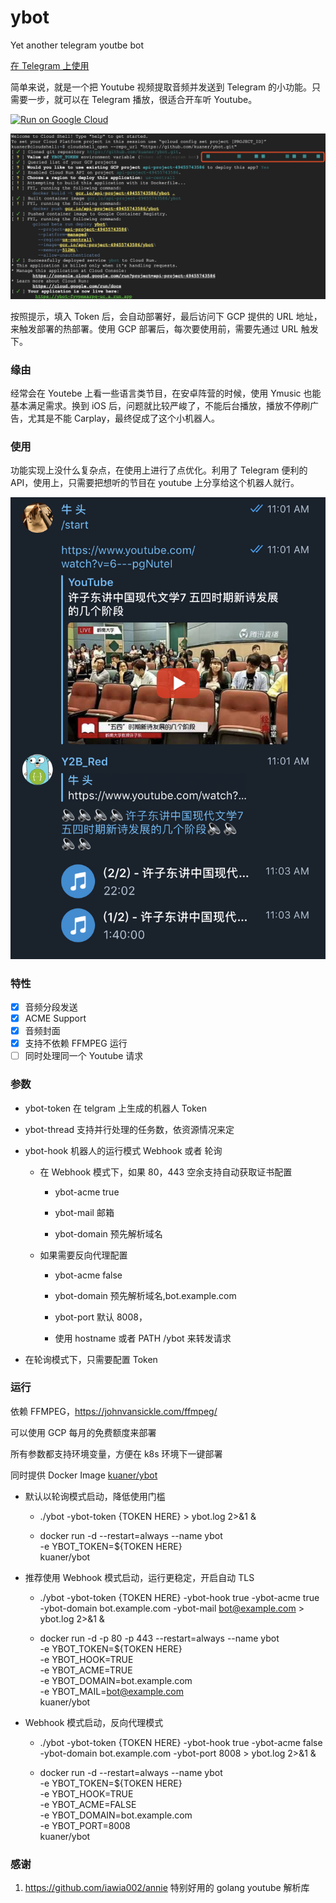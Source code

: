 # ybot

Yet another telegram youtbe bot

[在 Telegram 上使用](https://t.me/autops_bot)

简单来说，就是一个把 Youtube 视频提取音频并发送到 Telegram 的小功能。只需要一步，就可以在 Telegram 播放，很适合开车听 Youtube。

[![Run on Google Cloud](https://storage.googleapis.com/cloudrun/button.svg)](https://console.cloud.google.com/cloudshell/editor?shellonly=true&cloudshell_image=gcr.io/cloudrun/button&cloudshell_git_repo=https://github.com/kuaner/ybot.git)

![feature](./picture/gcp.jpg)

按照提示，填入 Token 后，会自动部署好，最后访问下 GCP 提供的 URL 地址，来触发部署的热部署。使用 GCP 部署后，每次要使用前，需要先通过 URL 触发下。

### 缘由

经常会在 Youtebe 上看一些语言类节目，在安卓阵营的时候，使用 Ymusic 也能基本满足需求。换到 iOS 后，问题就比较严峻了，不能后台播放，播放不停刷广告，尤其是不能 Carplay，最终促成了这个小机器人。

### 使用

功能实现上没什么复杂点，在使用上进行了点优化。利用了 Telegram 便利的 API，使用上，只需要把想听的节目在 youtube 上分享给这个机器人就行。

![example](./picture/1.png)

### 特性

- [x] 音频分段发送
- [x] ACME Support
- [x] 音频封面
- [x] 支持不依赖 FFMPEG 运行
- [ ] 同时处理同一个 Youtube 请求

### 参数

- ybot-token 在 telgram 上生成的机器人 Token

- ybot-thread 支持并行处理的任务数，依资源情况来定

- ybot-hook 机器人的运行模式 Webhook 或者 轮询

  - 在 Webhook 模式下，如果 80，443 空余支持自动获取证书配置

    - ybot-acme true

    - ybot-mail 邮箱

    - ybot-domain 预先解析域名

  - 如果需要反向代理配置

    - ybot-acme false

    - ybot-domain 预先解析域名,bot.example.com

    - ybot-port 默认 8008，

    - 使用 hostname 或者 PATH /ybot 来转发请求

- 在轮询模式下，只需要配置 Token

### 运行

依赖 FFMPEG，https://johnvansickle.com/ffmpeg/

可以使用 GCP 每月的免费额度来部署

所有参数都支持环境变量，方便在 k8s 环境下一键部署

同时提供 Docker Image [kuaner/ybot](https://hub.docker.com/r/kuaner/ybot)

- 默认以轮询模式启动，降低使用门槛

  - ./ybot -ybot-token {TOKEN HERE} > ybot.log 2>&1 &

  - docker run -d --restart=always --name ybot \
    -e YBOT_TOKEN=\${TOKEN HERE} \
    kuaner/ybot

- 推荐使用 Webhook 模式启动，运行更稳定，开启自动 TLS

  - ./ybot -ybot-token {TOKEN HERE} -ybot-hook true -ybot-acme true -ybot-domain bot.example.com -ybot-mail bot@example.com > ybot.log 2>&1 &

  - docker run -d -p 80 -p 443 --restart=always --name ybot \
    -e YBOT_TOKEN=\${TOKEN HERE} \
    -e YBOT_HOOK=TRUE \
    -e YBOT_ACME=TRUE \
    -e YBOT_DOMAIN=bot.example.com \
    -e YBOT_MAIL=bot@example.com \
    kuaner/ybot

- Webhook 模式启动，反向代理模式

  - ./ybot -ybot-token {TOKEN HERE} -ybot-hook true -ybot-acme false -ybot-domain bot.example.com -ybot-port 8008 > ybot.log 2>&1 &

  - docker run -d --restart=always --name ybot \
    -e YBOT_TOKEN=\${TOKEN HERE} \
    -e YBOT_HOOK=TRUE \
    -e YBOT_ACME=FALSE \
    -e YBOT_DOMAIN=bot.example.com \
    -e YBOT_PORT=8008 \
    kuaner/ybot

### 感谢

1. https://github.com/iawia002/annie 特别好用的 golang youtube 解析库
